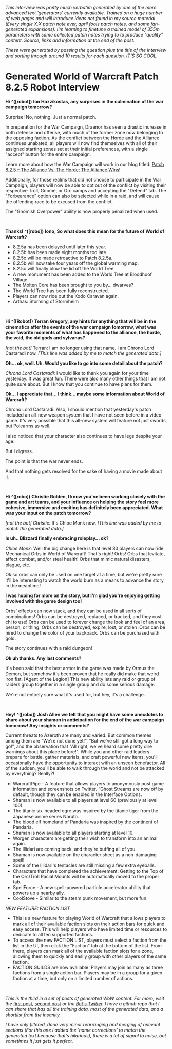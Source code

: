 *This interview was pretty much verbatim generated by one of the more advanced text 'generators' currently available. Trained on a huge number of web pages and will introduce ideas not found in my source material (Every single X.X patch note ever, april fools patch notes, and some fan-generated expansions). I'm learning to finetune a trained model of 355m parameters with some collected patch notes trying to to produce "quality" content. Source, links and information at the end of the post.*

*These were generated by passing the question plus the title of the interview and sorting through around 10 results for each question. IT'S SO COOL.*

# Generated World of Warcraft Patch 8.2.5 Robot Interview

**Hi** **^(\[robot\])** **Ion Hazzikostas, any surprises in the culmination of the war campaign tomorrow?**

Surprise! No, nothing. Just a normal patch.

In preparation for the War Campaign, Draenor has seen a drastic increase in both defense and offense, with much of the former zone now belonging to the opposing faction. As the conflict between the Horde and the Alliance continues unabated, all players will now find themselves with all of their assigned starting zones set at their initial preferences, with a single "accept" button for the entire campaign.

Learn more about how the War Campaign will work in our blog titled: [Patch 8.2.5 – The Alliance Vs. The Horde: The Alliance Wins](https://medium.com/@BotPatch/fake-patch-8-2-5-the-alliance-vs-the-horde-the-alliance-wins-f5b6655de816)!

Additionally, for those realms that did not choose to participate in the War Campaign, players will now be able to opt out of the conflict by visiting their respective Troll, Gnome, or Orc camps and accepting the "Defend" tab. The "Forbearance" option can also be selected while in a raid, and will cause the offending race to be excused from the conflict.

The "Gnomish Overpower" ability is now properly penalized when used.

&#x200B;

**Thanks!** **^(\[robo\])** **Iono, So what does this mean for the future of World of Warcraft?**

* 8.2.5a has been delayed until later this year.
* 8.2.5b has been made eight months too late.
* 8.2.5c will be made retroactive to Patch 8.2.5a.
* 8.2.5b will now take four years off the global warming map.
* 8.2.5c will finally blow the lid off the World Tree.
* A new monument has been added to the World Tree at Bloodhoof Village.
* The Molten Core has been brought to you by... dwarves?
* The World Tree has been fully reconstructed.
* Players can now ride out the Kodo Caravan again.
* Arthas: Storming of Stormheim

&#x200B;

**Hi** **^(\[Robot\])** **Terran Gregory, any hints for anything that will be in the cinematics after the events of the war campaign tomorrow, what was your favorite moments of what has happened to the alliance, the horde, the void, the old gods and sylvanas?**

*\[not the bot\]*  Terran: I am no longer using that name. I am Chrono Lord Castaradi now. *\[This line was added by me to match the generated data.\]*

**Oh... ok, well. Uh. Would you like to go into some detail about the patch?**

*Chrono Lord Castaradi:* I would like to thank you again for your time yesterday. It was great fun.   There were also many other things that I am not quite sure about.  But I know that you continue to have plans for them.

**Ok... I appreciate that... I think... maybe some information about World of Warcraft?**

Chrono Lord Castaradi: Also, I should mention that yesterday's patch included an all-new weapon system that I have not seen before in a video game.  It's very possible that this all-new system will feature not just swords, but Polearms as well.

I also noticed that your character also continues to have legs despite your age.

But I digress.

The point is that the war never ends.

And that nothing gets resolved for the sake of having a movie made about it.

&#x200B;

**Hi** **^(\[robo\])** **Christie Golden, I know you've been working closely with the game and art teams, and your influence on helping the story feel more cohesive, immersive and exciting has definitely been appreciated. What was your input on the patch tomorrow?**

*\[not the bot\] Christie:* It's Chloe Monk now. *\[This line was added by me to match the generated data.\]*

**Is uh.. Blizzard finally embracing roleplay... ok?**

*Chloe Monk:* Well the big change here is that level 80 players can now ride Mechanical Orbs in World of Warcraft!  That's right! Orbs! Orbs that levitate, affect combat, and/or steal health! Orbs that mimic natural disasters, plague, etc.

Ok so orbs can only be used on one target at a time, but we're pretty sure it'll be interesting to watch the world burn as a means to advance the story in the meantime!

**I was hoping for more on the story, but I'm glad you're enjoying getting involved with the game design too!**

Orbs' effects can now stack, and they can be used in all sorts of combinations!  Orbs can be destroyed, replaced, or tracked, and they cost chi to use!  Orbs can be used to forever change the look and feel of an area, person, or thing. Orbs can be destroyed, expire, lost, or stolen  .Orbs can be hired to change the color of your backpack. Orbs can be purchased with gold.

The story continues with a raid dungeon!

**Ok uh thanks. Any last comments?**

It's been said that the best armor in the game was made by Ormus the Demon, but somehow it's been proven that he really did make that weird iron fist.  \[Agent of the Legion\]  This new ability lets any raid or group of raiders group together in a single group and do some serious damage.

We're not entirely sure what it's used for, but hey, it's a challenge.

&#x200B;

**Hey!** **^(\[robo\])** **Josh Allen we felt that you might have some anecdotes to share about your shaman in anticipation for the end of the war campaign tomorrow! Any insights or comments?**

Current threats to Azeroth are many and varied. But common themes among them are "We're not done yet!", "But we've still got a long way to go!", and the observation that "All right, we've heard some pretty dire warnings about this place before!".   While you and other raid leaders prepare for battle, gather materials, and craft powerful new items, you'll occasionally have the opportunity to interact with an unseen benefactor.   All of the sudden, you'll be able to walk through the world and not be attacked by everything? Really?!

* WarcraftPipe - A feature that allows players to anonymously post game information and screenshots on Twitter. “Ghost Streams are now off by default, though they can be enabled in the Interface Options.
* Shaman is now available to all players at level 60 (previously at level 100).
* The titanic six-headed ogre was inspired by the titanic tiger from the Japanese anime series Naruto.
* The blood elf homeland of Pandaria was inspired by the continent of Pandaria.
* Shaman is now available to all players starting at level 10.
* Worgen characters are getting their wish to transform into an animal again.
* The Illidari are coming back, and they're buffing all of you.
* Shaman is now available on the character sheet as a non-damaging spell!
* Some of the Illidari's tentacles are still missing a few extra eyeballs.
* Characters that have completed the achievement: Getting to the Top of the Orc/Troll Racial Mounts will be automatically moved to the proper tab.
* SpellForce - A new spell-powered particle accelerator ability that powers up a nearby ally.
* CoolStove - Similar to the steam punk movement, but more fun.

*NEW FEATURE: FACTION LIST*

* This is a new feature for playing World of Warcraft that allows players to mark all of their available faction slots on their action bars for quick and easy access. This will help players who have limited time or resources to dedicate to all ten supported factions.
* To access the new FACTION LIST, players must select a faction from the list in the UI, then click the "Faction" tab at the bottom of the list. From there, players can mark all of the available faction slots for a zone, allowing them to quickly and easily group with other players of the same faction.
* FACTION GUILDS are now available. Players may join as many as three factions from a single action bar. Players may be in a group for a given faction at a time, but only on a limited number of actions.

&#x200B;

*This is the third in a set of posts of generated WoW content. For more, visit the* [first post](https://www.reddit.com/r/wow/comments/d5sfcf/ai_generated_patch_notes_early_version_very_rough/)*,* [second post](https://www.reddit.com/r/wow/comments/d778cm/i_asked_my_robot_about_patch_825_generated_patch/) *or the* [*Bot's Twitter*](https://twitter.com/BotPatch)*. I have a github* repo *that I can share that has all the training data, most of the generated data, and a shortlist from the insanity.*

*I have only filtered, done very minor rearranging and merging of relevant sections (For this one I added the 'name corrections' to match the generated text because that's hilarious), there is a lot of signal to noise, but sometimes it just gets it perfect.*